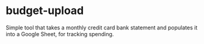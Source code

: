 # budget-upload
Simple tool that takes a monthly credit card bank statement and populates it into a Google Sheet, for tracking spending. 
